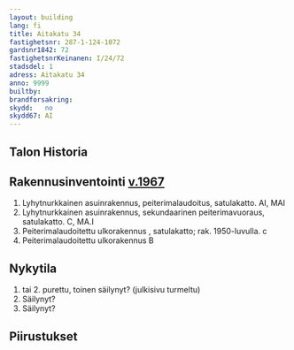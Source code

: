 ```yaml
---
layout: building
lang: fi
title: Aitakatu 34
fastighetsnr: 287-1-124-1072
gardsnr1842: 72
fastighetsnrKeinanen: I/24/72
stadsdel: 1
adress: Aitakatu 34
anno: 9999
builtby:
brandforsakring:
skydd:   no
skydd67: AI
---
```

## Talon Historia


## Rakennusinventointi <a href="/sources/keinanen_karki.pdf">v.1967</a>
1. Lyhytnurkkainen asuinrakennus, peiterimalaudoitus, satulakatto. AI, MAI
2. Lyhytnurkkainen asuinrakennus, sekundaarinen peiterimavuoraus, satulakatto. C, MA.I
3. Peiterimalaudoitettu ulkorakennus , satulakatto; rak. 1950-luvulla. c
4. Peiterimalaudoitettu ulkorakennus B

## Nykytila
1. tai 2. purettu, toinen säilynyt? (julkisivu turmeltu)
2. Säilynyt?
3. Säilynyt?

## Piirustukset
